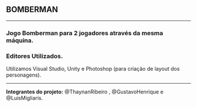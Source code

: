 ## BOMBERMAN
____
### Jogo Bomberman para 2 jogadores através da mesma máquina.

### Editores Utilizados.
Utilizamos Visual Studio, Unity e Photoshop (para criação de layout dos personagens).

___

**Integrantes do projeto:** @ThaynanRibeiro , @GustavoHenrique e @LuisMigliaris.
